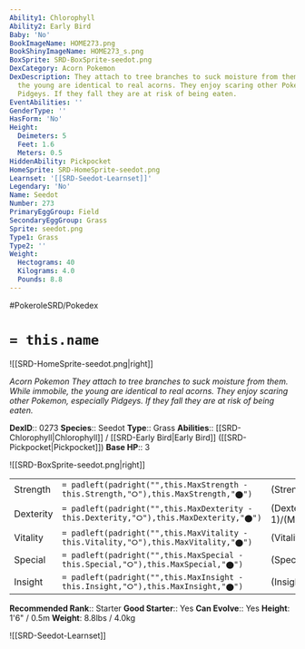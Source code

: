```yaml
---
Ability1: Chlorophyll
Ability2: Early Bird
Baby: 'No'
BookImageName: HOME273.png
BookShinyImageName: HOME273_s.png
BoxSprite: SRD-BoxSprite-seedot.png
DexCategory: Acorn Pokemon
DexDescription: They attach to tree branches to suck moisture from them. While immobile,
  the young are identical to real acorns. They enjoy scaring other Pokemon, especially
  Pidgeys. If they fall they are at risk of being eaten.
EventAbilities: ''
GenderType: ''
HasForm: 'No'
Height:
  Deimeters: 5
  Feet: 1.6
  Meters: 0.5
HiddenAbility: Pickpocket
HomeSprite: SRD-HomeSprite-seedot.png
Learnset: '[[SRD-Seedot-Learnset]]'
Legendary: 'No'
Name: Seedot
Number: 273
PrimaryEggGroup: Field
SecondaryEggGroup: Grass
Sprite: seedot.png
Type1: Grass
Type2: ''
Weight:
  Hectograms: 40
  Kilograms: 4.0
  Pounds: 8.8
---
```


#PokeroleSRD/Pokedex

# `= this.name`

![[SRD-HomeSprite-seedot.png|right]]

*Acorn Pokemon*
*They attach to tree branches to suck moisture from them. While immobile, the young are identical to real acorns. They enjoy scaring other Pokemon, especially Pidgeys. If they fall they are at risk of being eaten.*

**DexID**:: 0273
**Species**:: Seedot
**Type**:: Grass
**Abilities**:: [[SRD-Chlorophyll|Chlorophyll]] / [[SRD-Early Bird|Early Bird]] ([[SRD-Pickpocket|Pickpocket]])
**Base HP**:: 3

![[SRD-BoxSprite-seedot.png|right]]

|           |                                                                                        |                                          |
| --------- | -------------------------------------------------------------------------------------- | ---------------------------------------- |
| Strength  | `= padleft(padright("",this.MaxStrength - this.Strength,"⭘"),this.MaxStrength,"⬤")`    | (Strength::1)/(MaxStrength::3)   |
| Dexterity | `= padleft(padright("",this.MaxDexterity - this.Dexterity,"⭘"),this.MaxDexterity,"⬤")` | (Dexterity:: 1)/(MaxDexterity::3) |
| Vitality  | `= padleft(padright("",this.MaxVitality - this.Vitality,"⭘"),this.MaxVitality,"⬤")`    | (Vitality::2)/(MaxVitality::4)   |
| Special   | `= padleft(padright("",this.MaxSpecial - this.Special,"⭘"),this.MaxSpecial,"⬤")`       | (Special::1)/(MaxSpecial::3)     |
| Insight   | `= padleft(padright("",this.MaxInsight - this.Insight,"⭘"),this.MaxInsight,"⬤")`       | (Insight::1)/(MaxInsight::3)     |

**Recommended Rank**:: Starter
**Good Starter**:: Yes
**Can Evolve**:: Yes
**Height**: 1'6" / 0.5m
**Weight**: 8.8lbs / 4.0kg

![[SRD-Seedot-Learnset]]